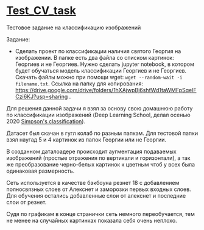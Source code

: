 # [Test_CV_task](https://github.com/AndreyBuynov/Test_CV_task/blob/main/Test_CV_task.ipynb)
Тестовое задание на классификацию изображений

Задание:
* Сделать проект по классификации наличия святого Георгия на изображении. В папке есть два файла со списком картинок: Георгиев и не Георгиев. Нужно сделать jupyter notebook, в котором будет обучаться модель классификации Георгиев и не Георгиев. Скачать файлы можно при помощи wget: `wget --random-wait -i filename.txt`. Ссылка на папку для копирования: https://drive.google.com/drive/folders/1hXAjwpBj6shfWd1taWMFpSqelFCzi6KJ?usp=sharing .


Для решения данной задачи я взял за основу свою домашнюю работу по классификации изображений (Deep Learning School, делал осенью 2020 [Simpson's classification](https://github.com/AndreyBuynov/DeepLearningSchool/blob/main/AndreyBuynovskiy_kaggle_simpsons.ipynb)).

Датасет был скачан в гугл колаб по разным папкам. Для тестовой папки взял наугад 5 и 4 картинок из папок Георгии или не Георгии.

В созданном даталоадере происходит аугментация подаваемых изображений (простые отражения по вертикали и горизонтали), а так же преобразование черно-белых картинок к цветным чтоб у всех была одинаковая размерность.

Сеть используется в качестве бэкбоуна резнет 18 с добавлением полносвязных слоев от Алекснет и заморозки первых входных слоев. Для обучения остались добавленные слои от алекснет и последние слои от резнет.

Судя по графикам в конце странички сеть немного переобучается, тем не менее на случайных картинках показала себя очень неплохо.
